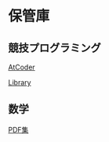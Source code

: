# 保管庫

## 競技プログラミング

[AtCoder](https://atcoder.jp/users/TKO)

[Library](https://tko919.github.io/library/)

## 数学
[PDF集](math/index.md)
